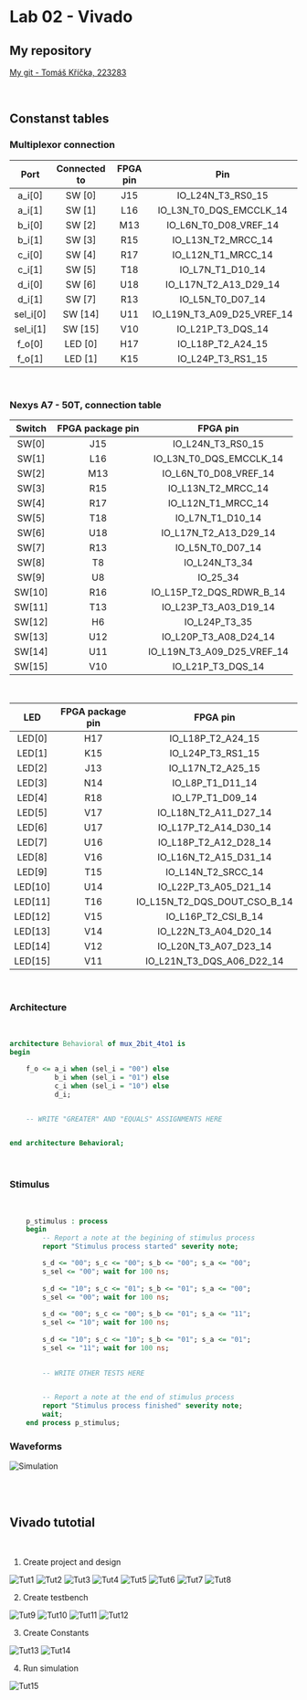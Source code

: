 # Lab 02 - Vivado

## My repository
[My git - Tomáš Kříčka, 223283](https://github.com/TomasKricka/Digital-electronics-1)


<Br>

## Constanst tables

### Multiplexor connection

| **Port** | **Connected to** | **FPGA pin** | **Pin** |
| :-: | :-: | :-: | :-:|
| a_i[0] | SW [0] | J15 | IO_L24N_T3_RS0_15 |
| a_i[1] | SW [1] | L16 | IO_L3N_T0_DQS_EMCCLK_14 |
| b_i[0] | SW [2] | M13 | IO_L6N_T0_D08_VREF_14 |
| b_i[1] | SW [3] | R15 | IO_L13N_T2_MRCC_14 |
| c_i[0] | SW [4] | R17 | IO_L12N_T1_MRCC_14 |
| c_i[1] | SW [5] | T18 | IO_L7N_T1_D10_14 |
| d_i[0] | SW [6] | U18 | IO_L17N_T2_A13_D29_14 |
| d_i[1] | SW [7] | R13 | IO_L5N_T0_D07_14 |
| sel_i[0] | SW [14] | U11 | IO_L19N_T3_A09_D25_VREF_14 |
| sel_i[1] | SW [15] | V10 | IO_L21P_T3_DQS_14 |
| f_o[0] | LED [0] | H17 | IO_L18P_T2_A24_15 |
| f_o[1] | LED [1] | K15 | IO_L24P_T3_RS1_15 |
<br>

### Nexys A7 - 50T, connection table

| **Switch** | **FPGA package pin** | **FPGA pin** |
| :-: | :-: | :-: |
| SW[0] | J15 | IO_L24N_T3_RS0_15 |
| SW[1] | L16 | IO_L3N_T0_DQS_EMCCLK_14 |
| SW[2] | M13 | IO_L6N_T0_D08_VREF_14 | 
| SW[3] | R15 | IO_L13N_T2_MRCC_14 |  
| SW[4] | R17 | IO_L12N_T1_MRCC_14 | 
| SW[5] | T18 | IO_L7N_T1_D10_14 | 
| SW[6] | U18 | IO_L17N_T2_A13_D29_14 |  
| SW[7] | R13 | IO_L5N_T0_D07_14 | 
| SW[8] | T8 | IO_L24N_T3_34 | 
| SW[9] | U8 | IO_25_34 |
| SW[10] | R16 | IO_L15P_T2_DQS_RDWR_B_14 | 
| SW[11] | T13 | IO_L23P_T3_A03_D19_14 | 
| SW[12] | H6 | IO_L24P_T3_35 |
| SW[13] | U12 | IO_L20P_T3_A08_D24_14 |
| SW[14] | U11 | IO_L19N_T3_A09_D25_VREF_14 |
| SW[15] | V10 | IO_L21P_T3_DQS_14 |  

<br>

| **LED** | **FPGA package pin** | **FPGA pin** |
| :-: | :-: | :-: |
| LED[0] | H17 | IO_L18P_T2_A24_15 |
| LED[1] | K15 | IO_L24P_T3_RS1_15 |
| LED[2] | J13 | IO_L17N_T2_A25_15 |
| LED[3] | N14 | IO_L8P_T1_D11_14 |
| LED[4] | R18 | IO_L7P_T1_D09_14 |
| LED[5] | V17 | IO_L18N_T2_A11_D27_14 |
| LED[6] | U17 | IO_L17P_T2_A14_D30_14 |
| LED[7] | U16 | IO_L18P_T2_A12_D28_14 |
| LED[8] | V16 | IO_L16N_T2_A15_D31_14 |
| LED[9] | T15 | IO_L14N_T2_SRCC_14 |
| LED[10] | U14 | IO_L22P_T3_A05_D21_14 |
| LED[11] | T16 | IO_L15N_T2_DQS_DOUT_CSO_B_14 |
| LED[12] | V15 | IO_L16P_T2_CSI_B_14 |
| LED[13] | V14 | IO_L22N_T3_A04_D20_14 |
| LED[14] | V12 | IO_L20N_T3_A07_D23_14 |
| LED[15] | V11 | IO_L21N_T3_DQS_A06_D22_14 |

<Br>

### Architecture 
<br>

```vhdl
architecture Behavioral of mux_2bit_4to1 is
begin

    f_o <= a_i when (sel_i = "00") else
           b_i when (sel_i = "01") else
           c_i when (sel_i = "10") else
           d_i;


    -- WRITE "GREATER" AND "EQUALS" ASSIGNMENTS HERE


end architecture Behavioral;
```

<br>

### Stimulus
<br>

```vhdl
    p_stimulus : process
    begin
        -- Report a note at the begining of stimulus process
        report "Stimulus process started" severity note;

        s_d <= "00"; s_c <= "00"; s_b <= "00"; s_a <= "00";
        s_sel <= "00"; wait for 100 ns;
        
        s_d <= "10"; s_c <= "01"; s_b <= "01"; s_a <= "00";
        s_sel <= "00"; wait for 100 ns;
        
        s_d <= "00"; s_c <= "00"; s_b <= "01"; s_a <= "11";
        s_sel <= "10"; wait for 100 ns;
                
        s_d <= "10"; s_c <= "10"; s_b <= "01"; s_a <= "01";
        s_sel <= "11"; wait for 100 ns;

        
        -- WRITE OTHER TESTS HERE


        -- Report a note at the end of stimulus process
        report "Stimulus process finished" severity note;
        wait;
    end process p_stimulus;
```

### Waveforms
![Simulation](images/waves.PNG)

<br>
<br>

## Vivado tutotial

<br>

1. Create project and design

![Tut1](images/1.PNG)
![Tut2](images/2.PNG)
![Tut3](images/3.PNG)
![Tut4](images/4.PNG)
![Tut5](images/5.PNG)
![Tut6](images/6.PNG)
![Tut7](images/7.PNG)
![Tut8](images/8.PNG)

2. Create testbench

![Tut9](images/9.PNG)
![Tut10](images/10.PNG)
![Tut11](images/11.PNG)
![Tut12](images/12.PNG)

3. Create Constants

![Tut13](images/13.PNG)
![Tut14](images/14.PNG)

4. Run simulation

![Tut15](images/15.PNG)